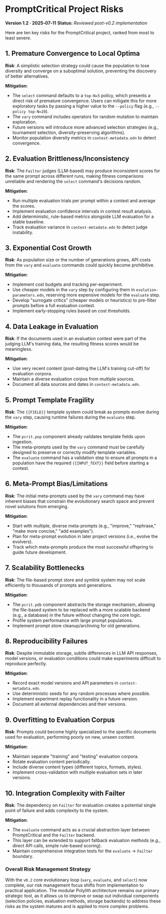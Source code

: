 # PromptCritical Project Risks

**Version 1.2 · 2025‑07‑11**
**Status:** *Reviewed post-v0.2 implementation*

Here are ten key risks for the PromptCritical project, ranked from most to least severe.

## 1. **Premature Convergence to Local Optima**
**Risk**: A simplistic selection strategy could cause the population to lose diversity and converge on a suboptimal solution, preventing the discovery of better alternatives.

**Mitigation**:
- The `select` command defaults to a `top-N=5` policy, which presents a direct risk of premature convergence. Users can mitigate this for more exploratory tasks by passing a higher value to the `--policy` flag (e.g., `--policy top-N=20`).
- The `vary` command includes operators for random mutation to maintain exploration.
- Future versions will introduce more advanced selection strategies (e.g., tournament selection, diversity-preserving algorithms).
- Monitor population diversity metrics in `contest-metadata.edn` to detect convergence.

## 2. **Evaluation Brittleness/Inconsistency**
**Risk**: The `Failter` judges (LLM-based) may produce inconsistent scores for the same prompt across different runs, making fitness comparisons unreliable and rendering the `select` command's decisions random.

**Mitigation**:
- Run multiple evaluation trials per prompt within a contest and average the scores.
- Implement evaluation confidence intervals in contest result analysis.
- Add deterministic, rule-based metrics alongside LLM evaluation for a stable baseline.
- Track evaluation variance in `contest-metadata.edn` to detect judge instability.

## 3. **Exponential Cost Growth**
**Risk**: As population size or the number of generations grows, API costs from the `vary` and `evaluate` commands could quickly become prohibitive.

**Mitigation**:
- Implement cost budgets and tracking per-experiment.
- Use cheaper models in the `vary` step by configuring them in `evolution-parameters.edn`, reserving more expensive models for the `evaluate` step.
- Develop "surrogate critics" (cheaper models or heuristics) to pre-filter prompts before a full evaluation contest.
- Implement early-stopping rules based on cost thresholds.

## 4. **Data Leakage in Evaluation**
**Risk**: If the documents used in an evaluation contest were part of the judging LLM's training data, the resulting fitness scores would be meaningless.

**Mitigation**:
- Use very recent content (post-dating the LLM's training cut-off) for evaluation corpora.
- Maintain a diverse evaluation corpus from multiple sources.
- Document all data sources and dates in `contest-metadata.edn`.

## 5. **Prompt Template Fragility**
**Risk**: The `{{FIELD}}` template system could break as prompts evolve during the `vary` step, causing runtime failures during the `evaluate` step.

**Mitigation**:
- The `pcrit.pop` component already validates template fields upon ingestion.
- The meta-prompts used by the `vary` command must be carefully designed to preserve or correctly modify template variables.
- The `evaluate` command has a validation step to ensure all prompts in a population have the required `{{INPUT_TEXT}}` field before starting a contest.

## 6. **Meta-Prompt Bias/Limitations**
**Risk**: The initial meta-prompts used by the `vary` command may have inherent biases that constrain the evolutionary search space and prevent novel solutions from emerging.

**Mitigation**:
- Start with multiple, diverse meta-prompts (e.g., "improve," "rephrase," "make more concise," "add examples").
- Plan for meta-prompt evolution in later project versions (i.e., evolve the evolvers).
- Track which meta-prompts produce the most successful offspring to guide future development.

## 7. **Scalability Bottlenecks**
**Risk**: The file-based prompt store and symlink system may not scale efficiently to thousands of prompts and generations.

**Mitigation**:
- The `pcrit.pdb` component abstracts the storage mechanism, allowing the file-based system to be replaced with a more scalable backend (e.g., a database) in the future without changing the core logic.
- Profile system performance with large prompt populations.
- Implement prompt store cleanup/archiving for old generations.

## 8. **Reproducibility Failures**
**Risk**: Despite immutable storage, subtle differences in LLM API responses, model versions, or evaluation conditions could make experiments difficult to reproduce perfectly.

**Mitigation**:
- Record exact model versions and API parameters in `contest-metadata.edn`.
- Use deterministic seeds for any random processes where possible.
- Implement experiment replay functionality in a future version.
- Document all external dependencies and their versions.

## 9. **Overfitting to Evaluation Corpus**
**Risk**: Prompts could become highly specialized to the specific documents used for evaluation, performing poorly on new, unseen content.

**Mitigation**:
- Maintain separate "training" and "testing" evaluation corpora.
- Rotate evaluation content periodically.
- Include diverse content types (different topics, formats, styles).
- Implement cross-validation with multiple evaluation sets in later versions.

## 10. **Integration Complexity with Failter**
**Risk**: The dependency on `Failter` for evaluation creates a potential single point of failure and adds complexity to the system.

**Mitigation**:
- The `evaluate` command acts as a crucial abstraction layer between PromptCritical and the `Failter` backend.
- This layer can be extended to support fallback evaluation methods (e.g., direct API calls, simple rule-based scoring).
- Maintain comprehensive integration tests for the `evaluate` -> `Failter` boundary.

### **Overall Risk Management Strategy**
With the `v0.2` core evolutionary loop (`vary`, `evaluate`, and `select`) now complete, our risk management focus shifts from implementation to practical application. The modular Polylith architecture remains our primary strategic tool, as it allows us to improve or swap out individual components (selection policies, evaluation methods, storage backends) to address these risks as the system matures and is applied to more complex problems.
